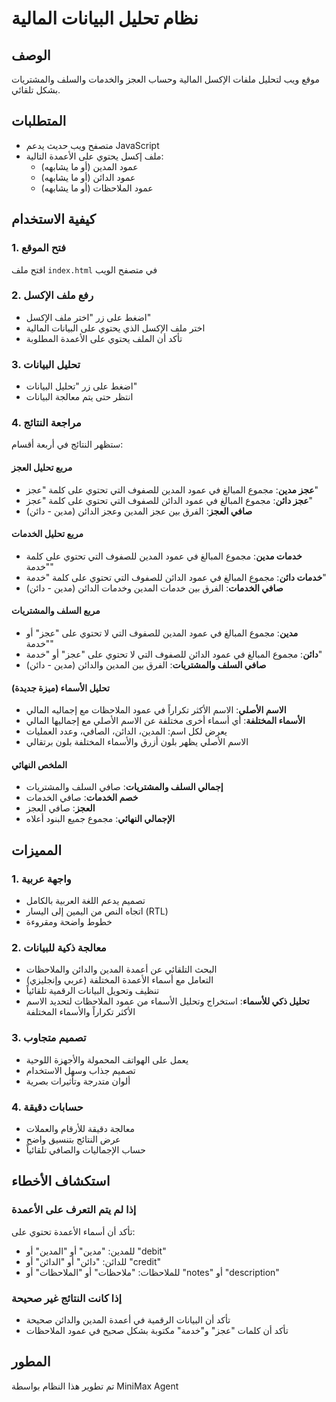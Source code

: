 # نظام تحليل البيانات المالية

## الوصف
موقع ويب لتحليل ملفات الإكسل المالية وحساب العجز والخدمات والسلف والمشتريات بشكل تلقائي.

## المتطلبات
- متصفح ويب حديث يدعم JavaScript
- ملف إكسل يحتوي على الأعمدة التالية:
  - عمود المدين (أو ما يشابهه)
  - عمود الدائن (أو ما يشابهه)  
  - عمود الملاحظات (أو ما يشابهه)

## كيفية الاستخدام

### 1. فتح الموقع
افتح ملف `index.html` في متصفح الويب

### 2. رفع ملف الإكسل
- اضغط على زر "اختر ملف الإكسل"
- اختر ملف الإكسل الذي يحتوي على البيانات المالية
- تأكد أن الملف يحتوي على الأعمدة المطلوبة

### 3. تحليل البيانات
- اضغط على زر "تحليل البيانات"
- انتظر حتى يتم معالجة البيانات

### 4. مراجعة النتائج
ستظهر النتائج في أربعة أقسام:

#### مربع تحليل العجز
- **عجز مدين**: مجموع المبالغ في عمود المدين للصفوف التي تحتوي على كلمة "عجز"
- **عجز دائن**: مجموع المبالغ في عمود الدائن للصفوف التي تحتوي على كلمة "عجز"
- **صافي العجز**: الفرق بين عجز المدين وعجز الدائن (مدين - دائن)

#### مربع تحليل الخدمات
- **خدمات مدين**: مجموع المبالغ في عمود المدين للصفوف التي تحتوي على كلمة "خدمة"
- **خدمات دائن**: مجموع المبالغ في عمود الدائن للصفوف التي تحتوي على كلمة "خدمة"
- **صافي الخدمات**: الفرق بين خدمات المدين وخدمات الدائن (مدين - دائن)

#### مربع السلف والمشتريات
- **مدين**: مجموع المبالغ في عمود المدين للصفوف التي لا تحتوي على "عجز" أو "خدمة"
- **دائن**: مجموع المبالغ في عمود الدائن للصفوف التي لا تحتوي على "عجز" أو "خدمة"
- **صافي السلف والمشتريات**: الفرق بين المدين والدائن (مدين - دائن)

#### تحليل الأسماء (ميزة جديدة)
- **الاسم الأصلي**: الاسم الأكثر تكراراً في عمود الملاحظات مع إجماليه المالي
- **الأسماء المختلفة**: أي أسماء أخرى مختلفة عن الاسم الأصلي مع إجماليها المالي
- يعرض لكل اسم: المدين، الدائن، الصافي، وعدد العمليات
- الاسم الأصلي يظهر بلون أزرق والأسماء المختلفة بلون برتقالي

#### الملخص النهائي
- **إجمالي السلف والمشتريات**: صافي السلف والمشتريات
- **خصم الخدمات**: صافي الخدمات
- **العجز**: صافي العجز
- **الإجمالي النهائي**: مجموع جميع البنود أعلاه

## المميزات

### 1. واجهة عربية
- تصميم يدعم اللغة العربية بالكامل
- اتجاه النص من اليمين إلى اليسار (RTL)
- خطوط واضحة ومقروءة

### 2. معالجة ذكية للبيانات
- البحث التلقائي عن أعمدة المدين والدائن والملاحظات
- التعامل مع أسماء الأعمدة المختلفة (عربي وإنجليزي)
- تنظيف وتحويل البيانات الرقمية تلقائياً
- **تحليل ذكي للأسماء**: استخراج وتحليل الأسماء من عمود الملاحظات لتحديد الاسم الأكثر تكراراً والأسماء المختلفة

### 3. تصميم متجاوب
- يعمل على الهواتف المحمولة والأجهزة اللوحية
- تصميم جذاب وسهل الاستخدام
- ألوان متدرجة وتأثيرات بصرية

### 4. حسابات دقيقة
- معالجة دقيقة للأرقام والعملات
- عرض النتائج بتنسيق واضح
- حساب الإجماليات والصافي تلقائياً

## استكشاف الأخطاء

### إذا لم يتم التعرف على الأعمدة
تأكد أن أسماء الأعمدة تحتوي على:
- للمدين: "مدين" أو "المدين" أو "debit"
- للدائن: "دائن" أو "الدائن" أو "credit"  
- للملاحظات: "ملاحظات" أو "الملاحظات" أو "notes" أو "description"

### إذا كانت النتائج غير صحيحة
- تأكد أن البيانات الرقمية في أعمدة المدين والدائن صحيحة
- تأكد أن كلمات "عجز" و"خدمة" مكتوبة بشكل صحيح في عمود الملاحظات

## المطور
تم تطوير هذا النظام بواسطة MiniMax Agent